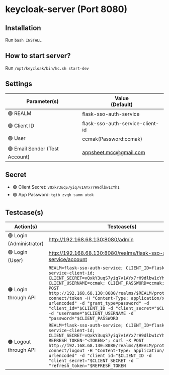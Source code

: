 # keycloak-server (Port 8080)
## Installation
Run `bash INSTALL`
## How to start server?
Run `/opt/keycloak/bin/kc.sh start-dev`
## Settings
|Parameter(s)|Value<br/>(Default)|
|---|---|
|:green_circle: REALM|flask-sso-auth-service|
|:green_circle: Client ID|flask-sso-auth-service-client-id|
|:green_circle: User|ccmak(Password:ccmak)|
|:green_circle: Email Sender (Test Account)|appsheet.mcc@gmail.com|
## Secret
- :green_circle: Client Secret: `vQxkY3uqS7yiq7v1AYx7rH9dlbw1cYhI`
- :green_circle: App Password: `tgib zvqh samm utok`
## Testcase(s)
|Action(s)|Testcase(s)|
|---|---|
|:green_circle: Login<br/>(Administrator)|http://192.168.68.130:8080/admin|
|:green_circle: Login (User)|http://192.168.68.130:8080/realms/flask-sso-auth-service/account|
|:orange_circle: Login through API|`REALM=flask-sso-auth-service; CLIENT_ID=flask-sso-auth-service-client-id; CLIENT_SECRET=vQxkY3uqS7yiq7v1AYx7rH9dlbw1cYhI; CLIENT_USERNAME=ccmak; CLIENT_PASSWORD=ccmak; curl -X POST http://192.168.68.130:8080/realms/$REALM/protocol/openid-connect/token -H "Content-Type: application/x-www-form-urlencoded" -d "grant_type=password" -d "client_id="$CLIENT_ID -d "client_secret="$CLIENT_SECRET -d "username="$CLIENT_USERNAME -d "password="$CLIENT_PASSWORD`|
|:orange_circle: Logout through API|`REALM=flask-sso-auth-service; CLIENT_ID=flask-sso-auth-service-client-id; CLIENT_SECRET=vQxkY3uqS7yiq7v1AYx7rH9dlbw1cYhI; REFRESH_TOKEN="<TOKEN>"; curl -X POST http://192.168.68.130:8080/realms/$REALM/protocol/openid-connect/logout -H "Content-Type: application/x-www-form-urlencoded" -d "client_id="$CLIENT_ID -d "client_secret="$CLIENT_SECRET -d "refresh_token="$REFRESH_TOKEN`|

